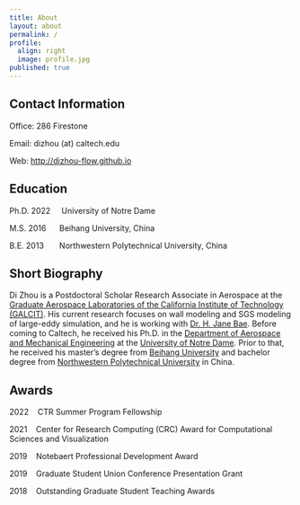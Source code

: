 ```yaml
---
title: About
layout: about
permalink: /
profile:
  align: right
  image: profile.jpg
published: true
---
```


## Contact Information
Office: 286 Firestone

Email: dizhou (at) caltech.edu

Web: <a href="http://dizhou-flow.github.io">http://dizhou-flow.github.io</a>

## Education
Ph.D. 2022&nbsp;&nbsp;&nbsp;&nbsp;&nbsp;University of Notre Dame

M.S. 2016&nbsp;&nbsp;&nbsp;&nbsp;&nbsp;&nbsp;Beihang University, China

B.E. 2013&nbsp;&nbsp;&nbsp;&nbsp;&nbsp;&nbsp;&nbsp;Northwestern Polytechnical University, China

## Short Biography
Di Zhou is a Postdoctoral Scholar Research Associate in Aerospace at the <a href="https://galcit.caltech.edu/">Graduate Aerospace Laboratories of the California Institute of Technology (GALCIT)</a>. His current research focuses on wall modeling and SGS modeling of large-eddy simulation, and he is working with <a href="https://galcit.caltech.edu/people/jbae">Dr. H. Jane Bae</a>. Before coming to Caltech, he received his Ph.D. in the <a href="https://ame.nd.edu/">Department of Aerospace and Mechanical Engineering</a> at the <a href="https://www.nd.edu/">University of Notre Dame</a>. Prior to that, he received his master’s degree from <a href="https://ev.buaa.edu.cn/">Beihang University</a> and bachelor degree from <a href="https://en.nwpu.edu.cn/">Northwestern Polytechnical University</a> in China. 


## Awards
2022&nbsp;&nbsp;&nbsp;&nbsp;CTR Summer Program Fellowship

2021&nbsp;&nbsp;&nbsp;&nbsp;Center for Research Computing (CRC) Award for Computational Sciences and Visualization

2019&nbsp;&nbsp;&nbsp;&nbsp;Notebaert Professional Development Award

2019&nbsp;&nbsp;&nbsp;&nbsp;Graduate Student Union Conference Presentation Grant

2018&nbsp;&nbsp;&nbsp;&nbsp;Outstanding Graduate Student Teaching Awards

